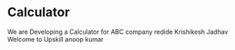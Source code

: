 # Calculator
We are Developing a Calculator for ABC company
redide Krishikesh Jadhav
Welcome to Upskill
anoop kumar

